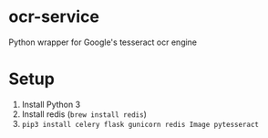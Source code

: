 # ocr-service
Python wrapper for Google's tesseract ocr engine

# Setup
1. Install Python 3
2. Install redis (`brew install redis`)
3. `pip3 install celery flask gunicorn redis Image pytesseract`